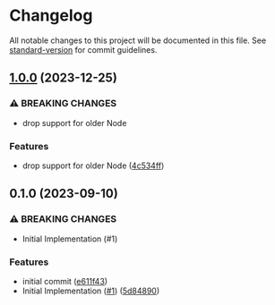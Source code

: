 # Changelog

All notable changes to this project will be documented in this file. See [standard-version](https://github.com/conventional-changelog/standard-version) for commit guidelines.

## [1.0.0](https://github.com/metcoder95/one-more-time/compare/v0.1.0...v1.0.0) (2023-12-25)


### ⚠ BREAKING CHANGES

* drop support for older Node

### Features

* drop support for older Node ([4c534ff](https://github.com/metcoder95/one-more-time/commit/4c534ffbdecbcea6b8f06924182fb489572edf52))

## 0.1.0 (2023-09-10)


### ⚠ BREAKING CHANGES

* Initial Implementation (#1)

### Features

* initial commit ([e611f43](https://github.com/metcoder95/one-more-time/commit/e611f43c2db2b566c3ab95fad248a2ead2c47084))
* Initial Implementation ([#1](https://github.com/metcoder95/one-more-time/issues/1)) ([5d84890](https://github.com/metcoder95/one-more-time/commit/5d84890420d1fc9c9d373da533b8b62c666e5704))
